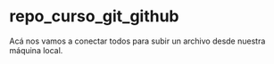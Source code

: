 # repo_curso_git_github
Acá nos vamos a conectar todos para subir un archivo desde nuestra máquina local.
